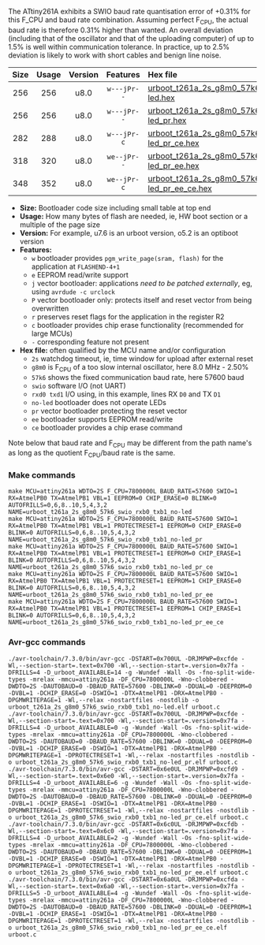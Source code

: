 The ATtiny261A exhibits a SWIO baud rate quantisation error of +0.31% for this F_CPU and baud rate combination. Assuming perfect F<sub>CPU</sub>, the actual baud rate is therefore 0.31% higher than wanted. An overall deviation (including that of the oscillator and that of the uploading computer) of up to 1.5% is well within communication tolerance. In practice, up to 2.5% deviation is likely to work with short cables and benign line noise.

|Size|Usage|Version|Features|Hex file|
|:-:|:-:|:-:|:-:|:--|
|256|256|u8.0|`w---jPr--`|[urboot_t261a_2s_g8m0_57k6_swio_rxb0_txb1_no-led.hex](https://raw.githubusercontent.com/stefanrueger/urboot.hex/main/mcus/attiny261a/watchdog_2_s/internal_oscillator_g-2.50%25/%2B8m000000_hz/%2B%2B57k6_baud/swio_rxb0_txb1/no-led/urboot_t261a_2s_g8m0_57k6_swio_rxb0_txb1_no-led.hex)|
|256|256|u8.0|`w---jPr--`|[urboot_t261a_2s_g8m0_57k6_swio_rxb0_txb1_no-led_pr.hex](https://raw.githubusercontent.com/stefanrueger/urboot.hex/main/mcus/attiny261a/watchdog_2_s/internal_oscillator_g-2.50%25/%2B8m000000_hz/%2B%2B57k6_baud/swio_rxb0_txb1/no-led/urboot_t261a_2s_g8m0_57k6_swio_rxb0_txb1_no-led_pr.hex)|
|282|288|u8.0|`w---jPr-c`|[urboot_t261a_2s_g8m0_57k6_swio_rxb0_txb1_no-led_pr_ce.hex](https://raw.githubusercontent.com/stefanrueger/urboot.hex/main/mcus/attiny261a/watchdog_2_s/internal_oscillator_g-2.50%25/%2B8m000000_hz/%2B%2B57k6_baud/swio_rxb0_txb1/no-led/urboot_t261a_2s_g8m0_57k6_swio_rxb0_txb1_no-led_pr_ce.hex)|
|318|320|u8.0|`we--jPr--`|[urboot_t261a_2s_g8m0_57k6_swio_rxb0_txb1_no-led_pr_ee.hex](https://raw.githubusercontent.com/stefanrueger/urboot.hex/main/mcus/attiny261a/watchdog_2_s/internal_oscillator_g-2.50%25/%2B8m000000_hz/%2B%2B57k6_baud/swio_rxb0_txb1/no-led/urboot_t261a_2s_g8m0_57k6_swio_rxb0_txb1_no-led_pr_ee.hex)|
|348|352|u8.0|`we--jPr-c`|[urboot_t261a_2s_g8m0_57k6_swio_rxb0_txb1_no-led_pr_ee_ce.hex](https://raw.githubusercontent.com/stefanrueger/urboot.hex/main/mcus/attiny261a/watchdog_2_s/internal_oscillator_g-2.50%25/%2B8m000000_hz/%2B%2B57k6_baud/swio_rxb0_txb1/no-led/urboot_t261a_2s_g8m0_57k6_swio_rxb0_txb1_no-led_pr_ee_ce.hex)|

- **Size:** Bootloader code size including small table at top end
- **Usage:** How many bytes of flash are needed, ie, HW boot section or a multiple of the page size
- **Version:** For example, u7.6 is an urboot version, o5.2 is an optiboot version
- **Features:**
  + `w` bootloader provides `pgm_write_page(sram, flash)` for the application at `FLASHEND-4+1`
  + `e` EEPROM read/write support
  + `j` vector bootloader: applications *need to be patched externally*, eg, using `avrdude -c urclock`
  + `P` vector bootloader only: protects itself and reset vector from being overwritten
  + `r` preserves reset flags for the application in the register R2
  + `c` bootloader provides chip erase functionality (recommended for large MCUs)
  + `-` corresponding feature not present
- **Hex file:** often qualified by the MCU name and/or configuration
  + `2s` watchdog timeout, ie, time window for upload after external reset
  + `g8m0` is F<sub>CPU</sub> of a too slow internal oscillator, here 8.0 MHz - 2.50%
  + `57k6` shows the fixed communication baud rate, here 57600 baud
  + `swio` software I/O (not UART)
  + `rxd0 txd1` I/O using, in this example, lines RX `D0` and TX `D1`
  + `no-led` bootloader does not operate LEDs
  + `pr` vector bootloader protecting the reset vector
  + `ee` bootloader supports EEPROM read/write
  + `ce` bootloader provides a chip erase command


Note below that baud rate and F<sub>CPU</sub> may be different from the path name's as long as the quotient F<sub>CPU</sub>/baud rate is the same.

### Make commands
```
make MCU=attiny261a WDTO=2S F_CPU=7800000L BAUD_RATE=57600 SWIO=1 RX=AtmelPB0 TX=AtmelPB1 VBL=1 EEPROM=0 CHIP_ERASE=0 BLINK=0 AUTOFRILLS=0,6,8..10,5,4,3,2 NAME=urboot_t261a_2s_g8m0_57k6_swio_rxb0_txb1_no-led
make MCU=attiny261a WDTO=2S F_CPU=7800000L BAUD_RATE=57600 SWIO=1 RX=AtmelPB0 TX=AtmelPB1 VBL=1 PROTECTRESET=1 EEPROM=0 CHIP_ERASE=0 BLINK=0 AUTOFRILLS=0,6,8..10,5,4,3,2 NAME=urboot_t261a_2s_g8m0_57k6_swio_rxb0_txb1_no-led_pr
make MCU=attiny261a WDTO=2S F_CPU=7800000L BAUD_RATE=57600 SWIO=1 RX=AtmelPB0 TX=AtmelPB1 VBL=1 PROTECTRESET=1 EEPROM=0 CHIP_ERASE=1 BLINK=0 AUTOFRILLS=0,6,8..10,5,4,3,2 NAME=urboot_t261a_2s_g8m0_57k6_swio_rxb0_txb1_no-led_pr_ce
make MCU=attiny261a WDTO=2S F_CPU=7800000L BAUD_RATE=57600 SWIO=1 RX=AtmelPB0 TX=AtmelPB1 VBL=1 PROTECTRESET=1 EEPROM=1 CHIP_ERASE=0 BLINK=0 AUTOFRILLS=0,6,8..10,5,4,3,2 NAME=urboot_t261a_2s_g8m0_57k6_swio_rxb0_txb1_no-led_pr_ee
make MCU=attiny261a WDTO=2S F_CPU=7800000L BAUD_RATE=57600 SWIO=1 RX=AtmelPB0 TX=AtmelPB1 VBL=1 PROTECTRESET=1 EEPROM=1 CHIP_ERASE=1 BLINK=0 AUTOFRILLS=0,6,8..10,5,4,3,2 NAME=urboot_t261a_2s_g8m0_57k6_swio_rxb0_txb1_no-led_pr_ee_ce
```

### Avr-gcc commands
```
./avr-toolchain/7.3.0/bin/avr-gcc -DSTART=0x700UL -DRJMPWP=0xcfde -Wl,--section-start=.text=0x700 -Wl,--section-start=.version=0x7fa -DFRILLS=4 -D_urboot_AVAILABLE=14 -g -Wundef -Wall -Os -fno-split-wide-types -mrelax -mmcu=attiny261a -DF_CPU=7800000L -Wno-clobbered -DWDTO=2S -DAUTOBAUD=0 -DBAUD_RATE=57600 -DBLINK=0 -DDUAL=0 -DEEPROM=0 -DVBL=1 -DCHIP_ERASE=0 -DSWIO=1 -DTX=AtmelPB1 -DRX=AtmelPB0 -DPGMWRITEPAGE=1 -Wl,--relax -nostartfiles -nostdlib -o urboot_t261a_2s_g8m0_57k6_swio_rxb0_txb1_no-led.elf urboot.c
./avr-toolchain/7.3.0/bin/avr-gcc -DSTART=0x700UL -DRJMPWP=0xcfde -Wl,--section-start=.text=0x700 -Wl,--section-start=.version=0x7fa -DFRILLS=4 -D_urboot_AVAILABLE=0 -g -Wundef -Wall -Os -fno-split-wide-types -mrelax -mmcu=attiny261a -DF_CPU=7800000L -Wno-clobbered -DWDTO=2S -DAUTOBAUD=0 -DBAUD_RATE=57600 -DBLINK=0 -DDUAL=0 -DEEPROM=0 -DVBL=1 -DCHIP_ERASE=0 -DSWIO=1 -DTX=AtmelPB1 -DRX=AtmelPB0 -DPGMWRITEPAGE=1 -DPROTECTRESET=1 -Wl,--relax -nostartfiles -nostdlib -o urboot_t261a_2s_g8m0_57k6_swio_rxb0_txb1_no-led_pr.elf urboot.c
./avr-toolchain/7.3.0/bin/avr-gcc -DSTART=0x6e0UL -DRJMPWP=0xcfd9 -Wl,--section-start=.text=0x6e0 -Wl,--section-start=.version=0x7fa -DFRILLS=4 -D_urboot_AVAILABLE=6 -g -Wundef -Wall -Os -fno-split-wide-types -mrelax -mmcu=attiny261a -DF_CPU=7800000L -Wno-clobbered -DWDTO=2S -DAUTOBAUD=0 -DBAUD_RATE=57600 -DBLINK=0 -DDUAL=0 -DEEPROM=0 -DVBL=1 -DCHIP_ERASE=1 -DSWIO=1 -DTX=AtmelPB1 -DRX=AtmelPB0 -DPGMWRITEPAGE=1 -DPROTECTRESET=1 -Wl,--relax -nostartfiles -nostdlib -o urboot_t261a_2s_g8m0_57k6_swio_rxb0_txb1_no-led_pr_ce.elf urboot.c
./avr-toolchain/7.3.0/bin/avr-gcc -DSTART=0x6c0UL -DRJMPWP=0xcfdb -Wl,--section-start=.text=0x6c0 -Wl,--section-start=.version=0x7fa -DFRILLS=4 -D_urboot_AVAILABLE=2 -g -Wundef -Wall -Os -fno-split-wide-types -mrelax -mmcu=attiny261a -DF_CPU=7800000L -Wno-clobbered -DWDTO=2S -DAUTOBAUD=0 -DBAUD_RATE=57600 -DBLINK=0 -DDUAL=0 -DEEPROM=1 -DVBL=1 -DCHIP_ERASE=0 -DSWIO=1 -DTX=AtmelPB1 -DRX=AtmelPB0 -DPGMWRITEPAGE=1 -DPROTECTRESET=1 -Wl,--relax -nostartfiles -nostdlib -o urboot_t261a_2s_g8m0_57k6_swio_rxb0_txb1_no-led_pr_ee.elf urboot.c
./avr-toolchain/7.3.0/bin/avr-gcc -DSTART=0x6a0UL -DRJMPWP=0xcfda -Wl,--section-start=.text=0x6a0 -Wl,--section-start=.version=0x7fa -DFRILLS=5 -D_urboot_AVAILABLE=4 -g -Wundef -Wall -Os -fno-split-wide-types -mrelax -mmcu=attiny261a -DF_CPU=7800000L -Wno-clobbered -DWDTO=2S -DAUTOBAUD=0 -DBAUD_RATE=57600 -DBLINK=0 -DDUAL=0 -DEEPROM=1 -DVBL=1 -DCHIP_ERASE=1 -DSWIO=1 -DTX=AtmelPB1 -DRX=AtmelPB0 -DPGMWRITEPAGE=1 -DPROTECTRESET=1 -Wl,--relax -nostartfiles -nostdlib -o urboot_t261a_2s_g8m0_57k6_swio_rxb0_txb1_no-led_pr_ee_ce.elf urboot.c
```

